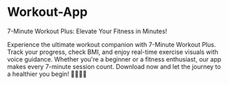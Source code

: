 # Workout-App

7-Minute Workout Plus: Elevate Your Fitness in Minutes!

Experience the ultimate workout companion with 7-Minute Workout Plus. Track your progress, check BMI, and enjoy real-time exercise visuals with voice guidance. Whether you're a beginner or a fitness enthusiast, our app makes every 7-minute session count. Download now and let the journey to a healthier you begin! 🏋️‍♂️💪✨
